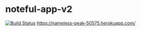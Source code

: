# noteful-app-v2
[![Build Status](https://travis-ci.org/thinkful-ei18/Ali-Noteful-App-V2.svg?branch=master)](https://travis-ci.org/thinkful-ei18/Ali-Noteful-App-V2)
https://nameless-peak-50575.herokuapp.com/

